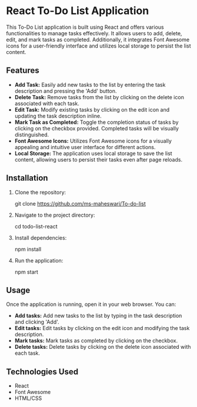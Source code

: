 # React To-Do List Application

This To-Do List application is built using React and offers various functionalities to manage tasks effectively. It allows users to add, delete, edit, and mark tasks as completed. Additionally, it integrates Font Awesome icons for a user-friendly interface and utilizes local storage to persist the list content.

## Features

- **Add Task:** Easily add new tasks to the list by entering the task description and pressing the 'Add' button.
- **Delete Task:** Remove tasks from the list by clicking on the delete icon associated with each task.
- **Edit Task:** Modify existing tasks by clicking on the edit icon and updating the task description inline.
- **Mark Task as Completed:** Toggle the completion status of tasks by clicking on the checkbox provided. Completed tasks will be visually distinguished.
- **Font Awesome Icons:** Utilizes Font Awesome icons for a visually appealing and intuitive user interface for different actions.
- **Local Storage:** The application uses local storage to save the list content, allowing users to persist their tasks even after page reloads.

## Installation

1. Clone the repository:
   
   git clone https://github.com/ms-maheswari/To-do-list

2. Navigate to the project directory:

   cd todo-list-react

3. Install dependencies:

   npm install

4. Run the application:

   npm start


## Usage

Once the application is running, open it in your web browser. You can:

- **Add tasks:** Add new tasks to the list by typing in the task description and clicking 'Add'.
- **Edit tasks:** Edit tasks by clicking on the edit icon and modifying the task description.
- **Mark tasks:** Mark tasks as completed by clicking on the checkbox.
- **Delete tasks:** Delete tasks by clicking on the delete icon associated with each task.

## Technologies Used

- React
- Font Awesome
- HTML/CSS
